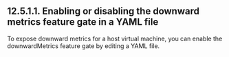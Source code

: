 ## 12.5.1.1. Enabling or disabling the downward metrics feature gate in a YAML file

To expose downward metrics for a host virtual machine, you can enable the downwardMetrics feature gate by editing a YAML file.

